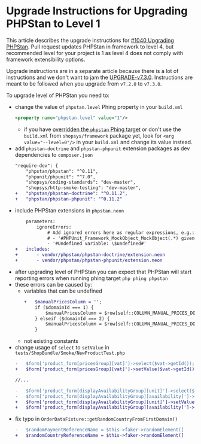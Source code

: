 # Upgrade Instructions for Upgrading PHPStan to Level 1

This article describes the upgrade instructions for [#1040 Upgrading PHPStan](https://github.com/shopsys/shopsys/pull/1040).
Pull request updates PHPStan in framework to level 4, but recommended level for your project is 1 as level 4 does not comply with framework extensibility options.

Upgrade instructions are in a separate article because there is a lot of instructions and we don't want to jam the [UPGRADE-v7.3.0](UPGRADE-v7.3.0.md).
Instructions are meant to be followed when you upgrade from `v7.2.0` to `v7.3.0`.

To upgrade level of PHPStan you need to:
- change the value of `phpstan.level` Phing property in your `build.xml`
    ```xml
    <property name="phpstan.level" value="1"/>
    ```
    - if you have [overridden the `phpstan` Phing target](https://docs.shopsys.com/en/8.0/introduction/console-commands-for-application-management-phing-targets/#customization-of-phing-targets-and-properties) or don't use the `build.xml` from `shopsys/framework` package yet, look for `<arg value="--level=0"/>` in your `build.xml` and change its value instead.
- add `phpstan-doctrine` and `phpstan-phpunit` extension packages as dev dependencies to `composer.json`
    ```diff
    "require-dev": {
        "phpstan/phpstan": "^0.11",
        "phpunit/phpunit": "^7.0",
        "shopsys/coding-standards": "dev-master",
        "shopsys/http-smoke-testing": "dev-master",
    +   "phpstan/phpstan-doctrine": "^0.11.2",
    +   "phpstan/phpstan-phpunit": "^0.11.2"
    ```
- include PHPStan extensions in `phpstan.neon`
    ```diff
        parameters:
            ignoreErrors:
                # Add ignored errors here as regular expressions, e.g.:
                # - '#PHPUnit_Framework_MockObject_MockObject(.*) given#'
                - '#Undefined variable: \$undefined#'
    +   includes:
    +       - vendor/phpstan/phpstan-doctrine/extension.neon
    +       - vendor/phpstan/phpstan-phpunit/extension.neon
    ```
- after upgrading level of PHPStan you can expect that PHPStan will start reporting errors when running phing target `php phing phpstan`
- these errors can be caused by:
    - variables that can be undefined
        ```diff
        +   $manualPricesColumn = '';
            if ($domainId === 1) {
                $manualPricesColumn = $row[self::COLUMN_MANUAL_PRICES_DOMAIN_1];
            } elseif ($domainId === 2) {
                $manualPricesColumn = $row[self::COLUMN_MANUAL_PRICES_DOMAIN_2];
            }
        ```
    - not existing constants
- change usage of `select` to `setValue` in `tests/ShopBundle/Smoke/NewProductTest.php`
    ```diff
    -   $form['product_form[pricesGroup][vat]']->select($vat->getId());
    +   $form['product_form[pricesGroup][vat]']->setValue($vat->getId());

    //...

    -   $form['product_form[displayAvailabilityGroup][unit]']->select($unit->getId());
    -   $form['product_form[displayAvailabilityGroup][availability]']->select($availability->getId());
    +   $form['product_form[displayAvailabilityGroup][unit]']->setValue($unit->getId());
    +   $form['product_form[displayAvailabilityGroup][availability]']->setValue($availability->getId());
    ```
- fix typo in `OrderDataFixture::getRandomCountryFromFirstDomain()`
    ```diff
    -   $randomPaymentReferenceName = $this->faker->randomElement([
    +   $randomCountryReferenceName = $this->faker->randomElement([
    ```
